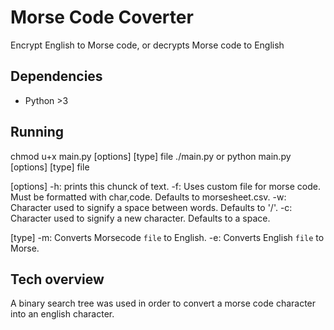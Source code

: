 # Morse Code Coverter
Encrypt English to Morse code, or decrypts Morse code to English

## Dependencies
* Python >3

## Running
chmod u+x main.py [options] [type] file
./main.py
or
python main.py [options] [type] file

[options]
-h: prints this chunck of text.
-f: Uses custom file for morse code. Must be formatted with char,code. Defaults to morsesheet.csv.
-w: Character used to signify a space between words. Defaults to '/'.
-c: Character used to signify a new character. Defaults to a space.

[type]
-m: Converts Morsecode `file` to English.
-e: Converts English `file` to Morse.

## Tech overview
A binary search tree was used in order to convert a morse code character into an english character.
